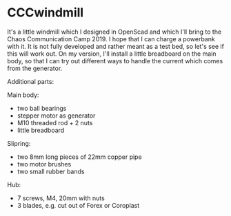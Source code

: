 # CCCwindmill

It's a little windmill which I designed in OpenScad and which I'll bring to the Chaos Communication Camp 2019. I hope that I can charge a powerbank with it. It is not fully developed and rather meant as a test bed, so let's see if this will work out.
On my version, I'll install a little breadboard on the main body, so that I can try out different ways to handle the current which comes from  the generator.


Additional parts:

Main body:
* two ball bearings
* stepper motor as generator
* M10 threaded rod + 2 nuts
* little breadboard

Slipring:
* two 8mm long pieces of 22mm copper pipe
* two motor brushes
* two small rubber bands

Hub:
* 7 screws, M4, 20mm with nuts
* 3 blades, e.g. cut out of Forex or Coroplast
